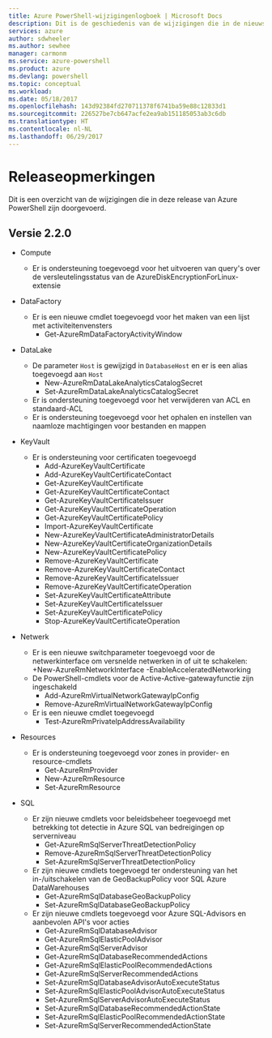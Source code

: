 ```yaml
---
title: Azure PowerShell-wijzigingenlogboek | Microsoft Docs
description: Dit is de geschiedenis van de wijzigingen die in de nieuwste release van Azure PowerShell zijn doorgevoerd.
services: azure
author: sdwheeler
ms.author: sewhee
manager: carmonm
ms.service: azure-powershell
ms.product: azure
ms.devlang: powershell
ms.topic: conceptual
ms.workload: 
ms.date: 05/18/2017
ms.openlocfilehash: 143d92384fd270711378f6741ba59e88c12833d1
ms.sourcegitcommit: 226527be7cb647acfe2ea9ab151185053ab3c6db
ms.translationtype: HT
ms.contentlocale: nl-NL
ms.lasthandoff: 06/29/2017
---
```

# <a name="release-notes"></a>Releaseopmerkingen

Dit is een overzicht van de wijzigingen die in deze release van Azure PowerShell zijn doorgevoerd.

## <a name="version-220"></a>Versie 2.2.0
* Compute
  - Er is ondersteuning toegevoegd voor het uitvoeren van query's over de versleutelingsstatus van de AzureDiskEncryptionForLinux-extensie
* DataFactory
  - Er is een nieuwe cmdlet toegevoegd voor het maken van een lijst met activiteitenvensters
    + Get-AzureRmDataFactoryActivityWindow
* DataLake
  - De parameter `Host` is gewijzigd in `DatabaseHost` en er is een alias toegevoegd aan `Host`
    + New-AzureRmDataLakeAnalyticsCatalogSecret
    + Set-AzureRmDataLakeAnalyticsCatalogSecret
  - Er is ondersteuning toegevoegd voor het verwijderen van ACL en standaard-ACL
  - Er is ondersteuning toegevoegd voor het ophalen en instellen van naamloze machtigingen voor bestanden en mappen
* KeyVault
  - Er is ondersteuning voor certificaten toegevoegd
    + Add-AzureKeyVaultCertificate
    + Add-AzureKeyVaultCertificateContact
    + Get-AzureKeyVaultCertificate
    + Get-AzureKeyVaultCertificateContact
    + Get-AzureKeyVaultCertificateIssuer
    + Get-AzureKeyVaultCertificateOperation
    + Get-AzureKeyVaultCertificatePolicy
    + Import-AzureKeyVaultCertificate
    + New-AzureKeyVaultCertificateAdministratorDetails
    + New-AzureKeyVaultCertificateOrganizationDetails
    + New-AzureKeyVaultCertificatePolicy
    + Remove-AzureKeyVaultCertificate
    + Remove-AzureKeyVaultCertificateContact
    + Remove-AzureKeyVaultCertificateIssuer
    + Remove-AzureKeyVaultCertificateOperation
    + Set-AzureKeyVaultCertificateAttribute
    + Set-AzureKeyVaultCertificateIssuer
    + Set-AzureKeyVaultCertificatePolicy
    + Stop-AzureKeyVaultCertificateOperation
* Netwerk

  - Er is een nieuwe switchparameter toegevoegd voor de netwerkinterface om versnelde netwerken in of uit te schakelen: +New-AzureRmNetworkInterface -EnableAcceleratedNetworking
  - De PowerShell-cmdlets voor de Active-Active-gatewayfunctie zijn ingeschakeld
    + Add-AzureRmVirtualNetworkGatewayIpConfig
    + Remove-AzureRmVirtualNetworkGatewayIpConfig
  - Er is een nieuwe cmdlet toegevoegd
    + Test-AzureRmPrivateIpAddressAvailability
* Resources
  - Er is ondersteuning toegevoegd voor zones in provider- en resource-cmdlets
    + Get-AzureRmProvider
    + New-AzureRmResource
    + Set-AzureRmResource
* SQL
  - Er zijn nieuwe cmdlets voor beleidsbeheer toegevoegd met betrekking tot detectie in Azure SQL van bedreigingen op serverniveau
    + Get-AzureRmSqlServerThreatDetectionPolicy
    + Remove-AzureRmSqlServerThreatDetectionPolicy
    + Set-AzureRmSqlServerThreatDetectionPolicy
  - Er zijn nieuwe cmdlets toegevoegd ter ondersteuning van het in-/uitschakelen van de GeoBackupPolicy voor SQL Azure DataWarehouses
    + Get-AzureRmSqlDatabaseGeoBackupPolicy
    + Set-AzureRmSqlDatabaseGeoBackupPolicy
  - Er zijn nieuwe cmdlets toegevoegd voor Azure SQL-Advisors en aanbevolen API's voor acties
    + Get-AzureRmSqlDatabaseAdvisor
    + Get-AzureRmSqlElasticPoolAdvisor
    + Get-AzureRmSqlServerAdvisor
    + Get-AzureRmSqlDatabaseRecommendedActions
    + Get-AzureRmSqlElasticPoolRecommendedActions
    + Get-AzureRmSqlServerRecommendedActions
    + Set-AzureRmSqlDatabaseAdvisorAutoExecuteStatus
    + Set-AzureRmSqlElasticPoolAdvisorAutoExecuteStatus
    + Set-AzureRmSqlServerAdvisorAutoExecuteStatus
    + Set-AzureRmSqlDatabaseRecommendedActionState
    + Set-AzureRmSqlElasticPoolRecommendedActionState
    + Set-AzureRmSqlServerRecommendedActionState
